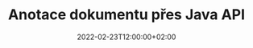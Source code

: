 ---
############################# Static ############################
layout: "product"
date: 2022-02-23T12:00:00+02:00
draft: false

product: "Annotation"
product_tag: "annotation"
platform: "Java"
platform_tag: "java"

############################# Head ############################
head_title: "Java Document Anotace API | Prohlížejte a komentujte obrázky PDF Word Excel PPTX"
head_description: "Java Document Annotation API. Prohlížejte, označujte, komentujte a komentujte formáty PDF Word DOCX, Excel XLSX, PPTX, EML EMLX, VSS VSD, OTP, CAD a obrázkové soubory."

############################# Header ##########################
title: "Anotace dokumentu přes Java API"
description: "Vytvářejte aplikace Java se schopnostmi prohlížet a komentovat PDF, HTML, MS Office a další formáty dokumentů bez instalace jakéhokoli externího softwaru."
button:
    enable: true
    icon: "fas fa-arrow-down"
    label: "Stáhněte si zkušební verzi zdarma"
    link: "https://downloads.groupdocs.com/annotation/java"

############################# SubMenu #########################
submenu:
    enable: true
    
    left:
        img_alt: "GroupDocs.Annotation for Java"
        image: "https://www.groupdocs.cloud/templates/groupdocs/images/product-logos/groupdocs-annotation-java.png"
        product: "GroupDocs.Annotation"
        platform: "Java"

    middle:
        button:
            # button loop
            - link: "#features"
              text: "Funkce"

            # button loop
            - link: "https://products.groupdocs.app/annotation"
              text: "Živá ukázka"

            # button loop
            - link: "https://purchase.groupdocs.com/pricing/annotation/java"
              text: "Ceny"

    right:
        link_download: "https://downloads.groupdocs.com/annotation"
        link_learn: "https://docs.groupdocs.com/annotation/java/"
        link_buy: "https://purchase.groupdocs.com"

############################# Overview ############################
overview:
    enable: true
    content: |
      GroupDocs.Annotation Java API je produkt, který umožňuje pracovat s anotacemi v dokumentech na různých platformách a operačních systémech, jako je Android, MacOS, Linux, Windows. GroupDocs.Annotation poskytuje knihovnu s jednoduchým API, které poskytuje mnoho výhod: například, pokud potřebujete zachovat důvěrnost dat nebo si vybrat, jakou sílu potřebujete pro práci s knihovnou, nebo částečně změnit práci s anotacemi, knihovna je velmi lehký a pružný.

      GroupDocs.Annotation for Java API vám umožňuje pracovat s různými typy anotací, které zahrnují: Text, Polyline, Area, Underline, Point, Watermark, Arrow, Elipsa, Text Replacement, Distance, Text Field, Resource Redaction atd. A podporuje většinu oblíbené formáty dokumentů, jako jsou: PDF, HTML, Microsoft Office Word, tabulky Excel, prezentace PowerPoint, Visio, e-maily aplikace Outlook, obrázky, metasoubory, výkresy CAD a různé další formáty. API poskytuje možnost získat náhledy stránek dokumentu a podporuje import a export anotací do a ze souborů PDF.

      Pomocí knihovny můžete [add](/annotation/java/bmp/), [edit](/annotation/java/bmp/), [extrahovat](/annotation/java/bmp/) a [delete](/annotation/java/bmp/) anotace z dokumentů, otáčení dokumentů, řešení změn náhledů a to není úplný seznam všech možností. Nabízí také komplexní sadu datových objektů pro přizpůsobení vlastností anotací podle vašich požadavků ve všech podporovaných formátech dokumentů.

      Práce s GroupDocs.Annotation for Java API je velmi jednoduchá a skládá se z několika základních kroků. Nejprve je potřeba nastavit licenci, pak vybrat soubor, se kterým chcete pracovat, pak nějak manipulovat s anotacemi dokumentu (smazat/upravit/rozbalit/smazat) a výsledek uložit. Další informace naleznete v [dokumentaci](https://docs.groupdocs.com/annotation/java/getting-started/) nebo v našich [příkladech](https://github.com/groupdocs-annotation/GroupDocs.Annotation -pro-Java) nastavit.
      
      GroupDocs.Annotation je pravidelně aktualizována a poskytuje podporu svým zákazníkům, vždy se nás můžete na něco zeptat nebo poslat své nápady nebo nám sdělit své potřeby na něco nového a my to rádi implementujeme do našich nových verzí.
    tabs:
      enable: true
      
      ## TAB ONE ##
      tab_one:
        description: |
          Následuje přehled GroupDocs.Annotation for Java:
      
        right:
          enable: true
          icon: "fab fa-html5"
          title:  Přehled
          content: |
            * Přidat poznámky
            * Exportovat anotace 
            * Importovat anotace
            * Komentáře založené na odpovědích
            * Kompatibilita anotace
      
      ## TAB TWO ##
      tab_two:
        description: |
          GroupDocs.Annotation for Java podporuje všechny oblíbené [formáty souborů dokumentů](https://docs.groupdocs.com/annotation/java/supported-document-formats/), včetně: Microsoft Office, PDF, obrázků a mnoha dalších.

        left:
          enable: true
          table:
            # table loop
            - title: "Microsoft Office Formats"
              content: |
                * **Word**: [DOC](/annotation/java/doc/), [DOCX](/annotation/java/docx/), [DOCM](/annotation/java/docm/), [DOT](/annotation/java/dot/), [DOTX](/annotation/java/dotx/), [RTF](/annotation/java/rtf/)
                * **Excel**: [XLS](/annotation/java/xls/), [XLSX](/annotation/java/xlsx/), [XLSB](/annotation/java/xlsb/), [XLSM](/annotation/java/xlsm/)
                * **PowerPoint**: [PPT](/annotation/java/ppt/), [PPTX](/annotation/java/pptx/), [PPS](/annotation/java/pps/), [PPSX](/annotation/java/ppsx/), [POTM](/annotation/java/potm/), [POTX](/annotation/java/potx/), [PPSM](/annotation/java/ppsm/), [PPTM](/annotation/java/pptm/), [WMF](/annotation/java/wmf/), [EMF](/annotation/java/emf/)
                * **Outlook**: [EML](/annotation/java/eml/), [EMLX](/annotation/java/emlx/), [MSG](/annotation/java/msg/)
                * **Visio**: [VSS](/annotation/java/vss/), [VST](/annotation/java/vst/), [VSD](/annotation/java/vsd/), [VSDX](/annotation/java/vsdx/), [VSX](/annotation/java/vsx/)

        right:
          enable: true
          table:
            # table loop
            - title: "Other Formats"
              content: |
                * **Portable**: [PDF](/annotation/java/pdf/) (PDF/A-1a, PDF/A-1b, PDF/A-2a)
                * **OpenDocument**: [ODT](/annotation/java/odt/), [ODS](/annotation/java/ods/), [ODP](/annotation/java/odp/)
                * **Images**: [BMP](/annotation/java/bmp/), [JPG](/annotation/java/jpg/), [JPEG](/annotation/java/jpeg/), [TIFF](/annotation/java/tiff/), [TIF](/annotation/java/tif/), [PNG](/annotation/java/png/), [GIF](/annotation/java/gif/), [DCM](/annotation/java/dcm/), [DICOM](/annotation/java/dicom/)
                * **AutoCAD**: [DWG](/annotation/java/dwg/), [DXF](/annotation/java/dxf/), [CAD](/annotation/java/cad/)
                * **Other**: [HTM](/annotation/java/htm/), [HTML](/annotation/java/html/), [CSV](/annotation/java/csv/), [DJVU](/annotation/java/djvu/), [OTP](/annotation/java/otp/), [OTT](/annotation/java/ott/)

      ## TAB THREE ##
      tab_three:
        description: |
          GroupDocs.Annotation for Java podporuje následující operační systémy, rámce a správce balíčků:
        
        left:
          enable: true
          table:
            # table loop
            - icon: "fab fa-windows"
              title:  Operační systémy
              content: |
                * Microsoft Windows Desktop
                * Microsoft Windows Server
                * Linux
                * MacOS

            # table loop
            - icon: "fas fa-code"
              title:  Podporované rámce
              content: |
                * Java 7 (1.7) and above

        right:
          enable: true
          table:
            # table loop
            - icon: "fas fa-cogs"
              title:  Vývojová prostředí
              content: |
                * NetBeans
                * IntelliJ IDEA
                * Eclipse

            # table loop
            - icon: "fas fa-tools"
              title:  Nástroj Build Automation Tool
              content: |
                * Maven

############################# Features ############################
features:
    enable: true
    title: GroupDocs.Anotation for Java Features

    feature:
      # feature loop
      - icon: "fas fa-copy"
        link: "https://docs.groupdocs.com/annotation/java/add-area-annotation/"
        content: Přidejte do dokumentu anotaci oblasti a propojte jednoduché a vnořené komentáře

      # feature loop
      - icon: "fas fa-eye"
        link: "https://docs.groupdocs.com/annotation/java/add-arrow-annotation/"
        content: Ukažte na konkrétní obsah pomocí anotace šipky

      # feature loop
      - icon: "fas fa-bolt"
        link: "https://docs.groupdocs.com/annotation/java/add-watermark-annotation/"
        content: Nastavte textové vodoznaky na PDF, snímky, pracovní listy aplikace Excel, obrázky a diagramy v šikmé poloze
      
      # feature loop
      - icon: "fas fa-file-powerpoint"
        link: "https://docs.groupdocs.com/annotation/java/add-point-annotation/"
        content: Přidejte vyskakovací komentáře k libovolnému místu v dokumentu pomocí bodové anotace

      # feature loop
      - icon: "fas fa-code"
        link: "https://docs.groupdocs.com/annotation/java/add-polyline-annotation/"
        content: Použijte Anotace lomené čáry ke spojení posloupnosti úsečných segmentů, obloukových segmentů nebo obojího

      # feature loop
      - icon: "fas fa-cloud"
        link: "https://docs.groupdocs.com/annotation/java/add-ellipse-annotation/"
        content: Přidejte elipsovou anotaci do PDF, dokumentů Word, tabulek, prezentací, diagramů a obrázků

      # feature loop
      - icon: "fas fa-remove-format"
        link: "https://docs.groupdocs.com/annotation/java/add-watermark-annotation/"
        content: Přidejte šikmé vodoznaky pro PDF, PowerPoint, Excel, obrázky a diagramy

      # feature loop
      - icon: "fas fa-comment-slash"
        link: "https://docs.groupdocs.com/annotation/java/add-underline-annotation/"
        content: Načtení souřadnic textové anotace v obrazové reprezentaci dokumentu

      # feature loop
      - icon: "fas fa-location-arrow"
        link: "https://docs.groupdocs.com/annotation/java/add-annotation-to-the-document/"
        content: Podtržení, přeškrtnutí nebo úprava konkrétního textu v dokumentu

      # feature loop
      - icon: "fas fa-border-all"
        link: "https://docs.groupdocs.com/annotation/java/add-annotation-to-the-document/"
        content: Přidejte do dokumentu textové razítko nebo vodoznak a textové pole

      # feature loop
      - icon: "fas fa-wrench"
        link: "https://docs.groupdocs.com/annotation/java/add-point-annotation/"
        content: Import a export anotací mezi dokumenty Word a prezentacemi PowerPoint

      # feature loop
      - icon: "fas fa-columns"
        link: "https://docs.groupdocs.com/annotation/java/add-strikeout-annotation/"
        content: Poznámky k tabulkám aplikace Excel pomocí typů poznámek Text, TextReplacement, Vodoznak a Redakce zdrojů

      # feature loop
      - icon: "fas fa-file-word"
        link: "https://docs.groupdocs.com/annotation/java/get-file-info/"
        content: Přidejte křivky, přeškrtnuté, podtržené nebo textové anotace do prezentací a snímků v PowerPointu

      # feature loop
      - icon: "fas fa-envelope"
        link: "https://docs.groupdocs.com/annotation/java/basic-usage/"
        content: Označit bodové poznámky v prezentacích pomocí souřadnic X, Y

      # feature loop
      - icon: "fas fa-print"
        link: "https://docs.groupdocs.com/annotation/java/add-strikeout-annotation/"
        content: Přidejte k obrázkům přeškrtnuté, textové, podtržené nebo křivkové anotace

      # feature loop
      - icon: "fas fa-file-archive"
        link: "https://docs.groupdocs.com/annotation/java/add-link-annotation/"
        content: Načíst informace o dokumentech a obrázky pro diagramy Visio, jako jsou VSS a VSD
      
      # feature loop
      - icon: "fas fa-file-code"
        link: "https://docs.groupdocs.com/annotation/java/basic-usage/"
        content: Získejte miniatury stránek dokumentu a pracujte s vícestránkovými soubory TIFF

      # feature loop
      - icon: "fas fa-file-excel"
        link: "https://docs.groupdocs.com/annotation/java/get-file-info/"
        content: Načíst všechny anotace dokumentu pomocí jediného volání funkce

      # feature loop
      - icon: "fas fa-heading"
        link: "https://docs.groupdocs.com/annotation/java/add-link-annotation/"
        content: Přidejte poznámky k odkazu do prezentací PDF, Word a PowerPoint

      # feature loop
      - icon: "fas fa-project-diagram"
        link: "https://docs.groupdocs.com/annotation/java/add-point-annotation/"
        content: Podpora analýzy cesty SVG pro PDF, Word, diagramy, snímky a další hlavní formáty dokumentů

      # feature loop
      - icon: "fas fa-cube"
        link: "https://docs.groupdocs.com/annotation/java/technical-support/"
        content: Podpora přidávání anotace vodoznaku do dokumentů aplikace Word a čištění pro nahrazení textu

      # feature loop
      - icon: "fab fa-uncharted"
        link: "https://docs.groupdocs.com/annotation/java/technical-support/"
        content: Podpora zpracování tvaru v Diagramech pro textové anotace
  
      # feature loop
      - icon: "fab fa-uncharted"
        link: "https://docs.groupdocs.com/annotation/java/advanced-usage/"
        content: Ušetřete čas ukládáním náhledů stránek do mezipaměti pro rychlejší zpracování
  
      # feature loop
      - icon: "fab fa-uncharted"
        link: "https://docs.groupdocs.com/annotation/java/add-annotation-to-the-document/"
        content: Snadno anotujte dokumenty Word, Excel a PowerPoint i se staršími formáty

      # feature loop
      - icon: "fab fa-uncharted"
        link: "https://docs.groupdocs.com/annotation/java/add-distance-annotation/"
        content: Zobrazit popisky anotací vzdálenosti pro Excel, PowerPoint a diagramy

############################# Support ############################
support:
    enable: true

############################# Solutions ############################
solutions:
    enable: true
    title: GroupDocs.Annotation nabízí rozhraní API pro prohlížení dokumentů pro další populární vývojová prostředí

    solution:
        # solution loop
        - img_alt: "GroupDocs.Annotation for .NET"
          image: "https://www.groupdocs.cloud/templates/groupdocs/images/product-logos/groupdocs-annotation-net.png"
          product: "GroupDocs.Annotation"
          platform: ".NET"
          link: "/annotation/net/"

############################# Back to top ###############################
back_to_top:
  enable: true
---